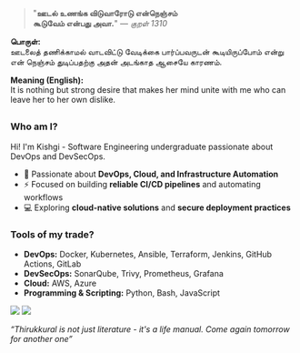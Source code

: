 <div align="left">

> "**ஊடல் உணங்க விடுவாரோடு என்நெஞ்சம்**  
> **கூடுவேம் என்பது அவா.**" — *குறள் 1310*

</div>

**பொருள்:**  
ஊடலைத் தணிக்காமல் வாடவிட்டு வேடிக்கை பார்ப்பவருடன் கூடியிருப்போம் என்று என் நெஞ்சம் துடிப்பதற்கு அதன் அடங்காத ஆசையே காரணம்.

**Meaning (English):**  
It is nothing but strong desire that makes her mind unite with me who can leave her to her own dislike.


## 
### Who am I?
Hi! I'm Kishgi - Software Engineering undergraduate passionate about DevOps and DevSecOps.  
- 🔧 Passionate about **DevOps, Cloud, and Infrastructure Automation**  
- ⚡ Focused on building **reliable CI/CD pipelines** and automating workflows   
- 💻 Exploring **cloud-native solutions** and **secure deployment practices** 

### Tools of my trade?
- **DevOps:** Docker, Kubernetes, Ansible, Terraform, Jenkins, GitHub Actions, GitLab 
- **DevSecOps:** SonarQube, Trivy, Prometheus, Grafana 
- **Cloud:** AWS, Azure
- **Programming & Scripting:** Python, Bash, JavaScript  


[![](https://img.shields.io/badge/linkedin-0a66c2)](http://linkedin.com/in/kishgi) [![](https://img.shields.io/badge/portfolio-8A2BE2)](http://kishgi.vercel.app)

</pre>

*“Thirukkural is not just literature - it's a life manual. Come again tomorrow for another one”*
